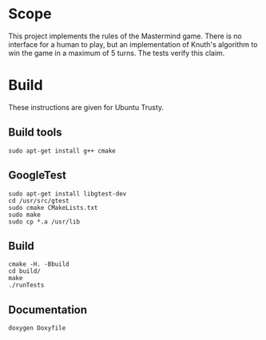 Scope
=====

This project implements the rules of the Mastermind game. There is no
interface for a human to play, but an implementation of Knuth's algorithm
to win the game in a maximum of 5 turns. The tests verify this claim.

Build
=====

These instructions are given for Ubuntu Trusty.

Build tools
-----------

    sudo apt-get install g++ cmake

GoogleTest
----------

    sudo apt-get install libgtest-dev
    cd /usr/src/gtest
    sudo cmake CMakeLists.txt
    sudo make
    sudo cp *.a /usr/lib

Build
-----

    cmake -H. -Bbuild
    cd build/
    make
    ./runTests

Documentation
-------------

    doxygen Doxyfile
